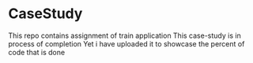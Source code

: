 # CaseStudy
This repo contains assignment of train application
This case-study is in process of completion 
Yet i have uploaded it to showcase the percent of code that is done
